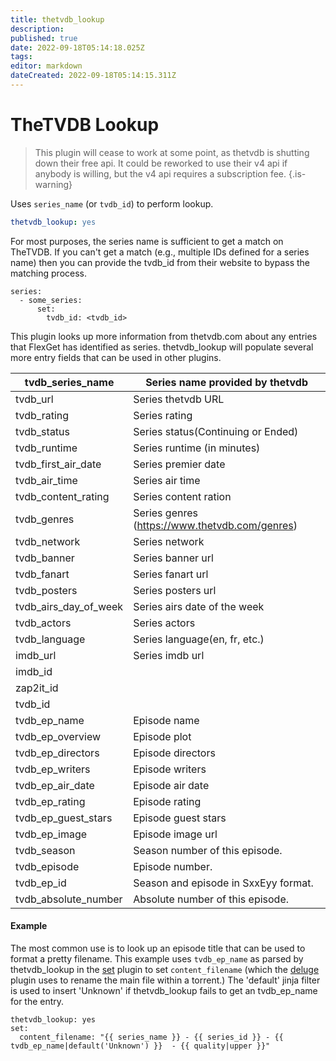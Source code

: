 ```yaml
---
title: thetvdb_lookup
description: 
published: true
date: 2022-09-18T05:14:18.025Z
tags: 
editor: markdown
dateCreated: 2022-09-18T05:14:15.311Z
---
```


# TheTVDB Lookup
> This plugin will cease to work at some point, as thetvdb is shutting down their free api. It could be reworked to use their v4 api if anybody is willing, but the v4 api requires a subscription fee.
{.is-warning}


Uses `series_name` (or `tvdb_id`) to perform lookup.

```yaml
thetvdb_lookup: yes
```

For most purposes, the series name is sufficient to get a match on TheTVDB. If you can't get a match (e.g., multiple IDs defined for a series name) then you can provide the tvdb_id from their website to bypass the matching process.

```
series:
  - some_series:
      set:
        tvdb_id: <tvdb_id>
```

This plugin looks up more information from thetvdb.com about any entries that FlexGet has identified as series. thetvdb_lookup will populate several more entry fields that can be used in other plugins.


| tvdb_series_name | Series name provided by thetvdb |
| --- | --- |
| tvdb_url | Series thetvdb URL |
| tvdb_rating | Series rating |
| tvdb_status | Series status(Continuing or Ended) |
| tvdb_runtime | Series runtime (in minutes) |
| tvdb_first_air_date | Series premier date |
| tvdb_air_time | Series air time |
| tvdb_content_rating | Series content ration |
| tvdb_genres | Series genres (https://www.thetvdb.com/genres)|
| tvdb_network | Series network |
| tvdb_banner | Series banner url |
| tvdb_fanart | Series fanart url |
| tvdb_posters | Series posters url |
| tvdb_airs_day_of_week | Series airs date of the week |
| tvdb_actors | Series actors |
| tvdb_language | Series language(en, fr, etc.) |
| imdb_url | Series imdb url |
| imdb_id |  |
| zap2it_id |  |
| tvdb_id |  |
| tvdb_ep_name | Episode name |
| tvdb_ep_overview | Episode plot |
| tvdb_ep_directors | Episode directors |
| tvdb_ep_writers | Episode writers |
| tvdb_ep_air_date | Episode air date |
| tvdb_ep_rating | Episode rating |
| tvdb_ep_guest_stars | Episode guest stars |
| tvdb_ep_image | Episode image url |
| tvdb_season | Season number of this episode. |
| tvdb_episode | Episode number. |
| tvdb_ep_id | Season and episode in SxxEyy format. |
| tvdb_absolute_number | Absolute number of this episode. |

#### Example

The most common use is to look up an episode title that can be used to format a pretty filename. This example uses `tvdb_ep_name` as parsed by thetvdb_lookup in the [set](/Plugins/set) plugin to set `content_filename` (which the [deluge](/Plugins/deluge) plugin uses to rename the main file within a torrent.) The 'default' jinja filter is used to insert 'Unknown' if thetvdb_lookup fails to get an tvdb_ep_name for the entry.
```
thetvdb_lookup: yes
set:
  content_filename: "{{ series_name }} - {{ series_id }} - {{ tvdb_ep_name|default('Unknown') }}  - {{ quality|upper }}"
```